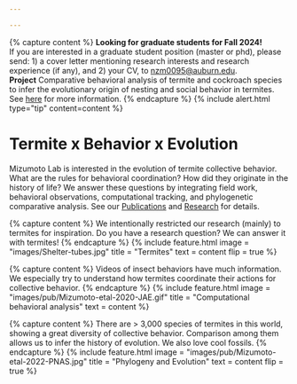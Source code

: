 ```yaml
---

---
```


<!-- Announcement -->
{% capture content %} 
**Looking for graduate students for Fall 2024!** <br>
If you are interested in a graduate student position (master or phd), please send: 1) a cover letter mentioning research interests and research experience (if any), and 2) your CV, to [nzm0095@auburn.edu](mailto:nzm0095@auburn.edu). <br>
**Project** Comparative behavioral analysis of termite and cockroach species to infer the evolutionary origin of nesting and social behavior in termites. See [here](https://www.dropbox.com/scl/fi/i2o5ci6506qb2x6xz5dzs/2024_grad_students.pdf?rlkey=qgw7g301p90h525pgmh3v2th9&dl=0) for more information.
{% endcapture %} 
{% include alert.html type="tip" content=content %} 

# Termite x Behavior x Evolution
Mizumoto Lab is interested in the evolution of termite collective behavior. What are the rules for behavioral coordination? How did they originate in the history of life? We answer these questions by integrating field work, behavioral observations, computational tracking, and phylogenetic comparative analysis. See our [Publications](publication) and [Research](research) for details.

{% capture content %} 
We intentionally restricted our research (mainly) to termites for inspiration. Do you have a research question? We can answer it with termites! 
{% endcapture %} 
{%
  include feature.html
  image = "images/Shelter-tubes.jpg"
  title = "Termites"
  text  = content
  flip  = true
%}

{% capture content %} 
Videos of insect behaviors have much information. We especially try to understand how termites coordinate their actions for collective behavior.
{% endcapture %} 
{%
  include feature.html
  image = "images/pub/Mizumoto-etal-2020-JAE.gif"
  title = "Computational behavioral analysis"
  text  = content
%}

{% capture content %} 
There are > 3,000 species of termites in this world, showing a great diversity of collective behavior. Comparison among them allows us to infer the history of evolution. We also love cool fossils.
{% endcapture %} 
{%
  include feature.html
  image = "images/pub/Mizumoto-etal-2022-PNAS.jpg"
  title = "Phylogeny and Evolution"
  text  = content
  flip  = true
%}


